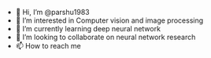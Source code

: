- 👋 Hi, I’m @parshu1983
- 👀 I’m interested in Computer vision and image processing
- 🌱 I’m currently learning deep neural network
- 💞️ I’m looking to collaborate on neural network research
- 📫 How to reach me 

<!---
parshu1983/parshu1983 is a ✨ special ✨ repository because its `README.md` (this file) appears on your GitHub profile.
You can click the Preview link to take a look at your changes.
--->
